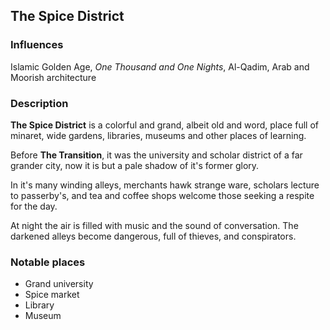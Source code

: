## The Spice District

### Influences

Islamic Golden Age, *One Thousand and One Nights*, Al-Qadim, Arab and Moorish architecture

### Description

**The Spice District** is a colorful and grand, albeit old and word, place full of minaret, wide gardens, libraries, museums and other places of learning. 

Before **The Transition**, it was the university and scholar district of a far grander city, now it is but a pale shadow of it's former glory.

In it's many winding alleys, merchants hawk strange ware, scholars lecture to passerby's, and tea and coffee shops welcome those seeking a respite for the day. 

At night the air is filled with music and the sound of conversation. The darkened alleys become dangerous, full of thieves, and conspirators. 

### Notable places

* Grand university
* Spice market
* Library
* Museum
